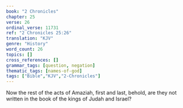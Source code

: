 ```yaml
---
book: "2 Chronicles"
chapter: 25
verse: 26
ordinal_verse: 11731
ref: "2 Chronicles 25:26"
translation: "KJV"
genre: "History"
word_count: 26
topics: []
cross_references: []
grammar_tags: [question, negation]
thematic_tags: [names-of-god]
tags: ["Bible","KJV","2-Chronicles"]
---
```

Now the rest of the acts of Amaziah, first and last, behold, are they not written in the book of the kings of Judah and Israel?
